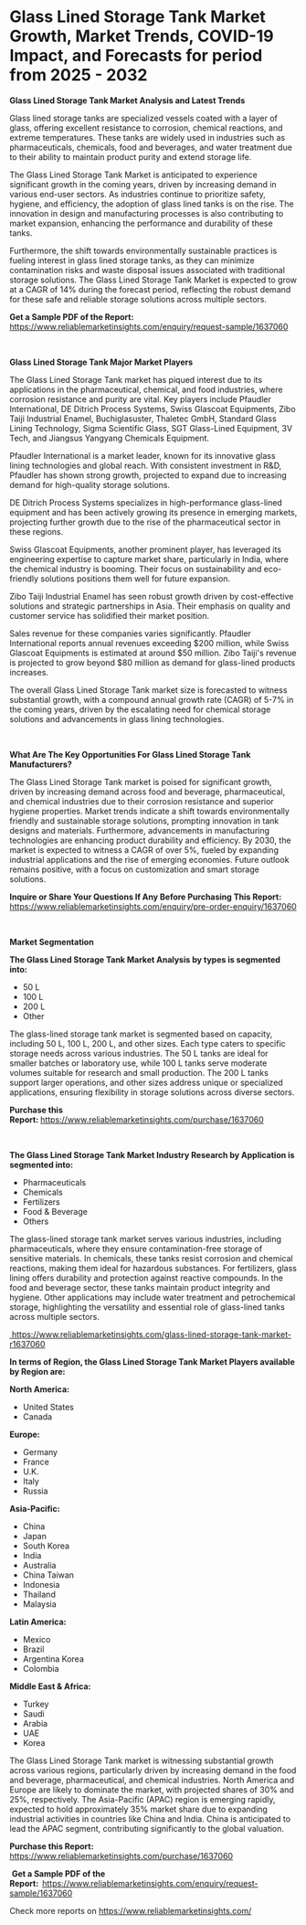 <p><h1>Glass Lined Storage Tank Market Growth, Market Trends, COVID-19 Impact, and Forecasts for period from 2025 - 2032</h1></p><p><strong>Glass Lined Storage Tank Market Analysis and Latest Trends</strong></p>
<p><p>Glass lined storage tanks are specialized vessels coated with a layer of glass, offering excellent resistance to corrosion, chemical reactions, and extreme temperatures. These tanks are widely used in industries such as pharmaceuticals, chemicals, food and beverages, and water treatment due to their ability to maintain product purity and extend storage life.</p><p>The Glass Lined Storage Tank Market is anticipated to experience significant growth in the coming years, driven by increasing demand in various end-user sectors. As industries continue to prioritize safety, hygiene, and efficiency, the adoption of glass lined tanks is on the rise. The innovation in design and manufacturing processes is also contributing to market expansion, enhancing the performance and durability of these tanks.</p><p>Furthermore, the shift towards environmentally sustainable practices is fueling interest in glass lined storage tanks, as they can minimize contamination risks and waste disposal issues associated with traditional storage solutions. The Glass Lined Storage Tank Market is expected to grow at a CAGR of 14% during the forecast period, reflecting the robust demand for these safe and reliable storage solutions across multiple sectors.</p></p>
<p><strong>Get a Sample PDF of the Report:&nbsp;</strong> <a href="https://www.reliablemarketinsights.com/enquiry/request-sample/1637060?utm_campaign=2244&utm_medium=2&utm_source=Github&utm_content=ia&utm_term=08042025&utm_id=glass-lined-storage-tank">https://www.reliablemarketinsights.com/enquiry/request-sample/1637060</a></p>
<p>&nbsp;</p>
<p><strong>Glass Lined Storage Tank Major Market Players</strong></p>
<p><p>The Glass Lined Storage Tank market has piqued interest due to its applications in the pharmaceutical, chemical, and food industries, where corrosion resistance and purity are vital. Key players include Pfaudler International, DE Ditrich Process Systems, Swiss Glascoat Equipments, Zibo Taiji Industrial Enamel, Buchiglasuster, Thaletec GmbH, Standard Glass Lining Technology, Sigma Scientific Glass, SGT Glass-Lined Equipment, 3V Tech, and Jiangsus Yangyang Chemicals Equipment.</p><p>Pfaudler International is a market leader, known for its innovative glass lining technologies and global reach. With consistent investment in R&D, Pfaudler has shown strong growth, projected to expand due to increasing demand for high-quality storage solutions.</p><p>DE Ditrich Process Systems specializes in high-performance glass-lined equipment and has been actively growing its presence in emerging markets, projecting further growth due to the rise of the pharmaceutical sector in these regions.</p><p>Swiss Glascoat Equipments, another prominent player, has leveraged its engineering expertise to capture market share, particularly in India, where the chemical industry is booming. Their focus on sustainability and eco-friendly solutions positions them well for future expansion.</p><p>Zibo Taiji Industrial Enamel has seen robust growth driven by cost-effective solutions and strategic partnerships in Asia. Their emphasis on quality and customer service has solidified their market position.</p><p>Sales revenue for these companies varies significantly. Pfaudler International reports annual revenues exceeding $200 million, while Swiss Glascoat Equipments is estimated at around $50 million. Zibo Taiji's revenue is projected to grow beyond $80 million as demand for glass-lined products increases.</p><p>The overall Glass Lined Storage Tank market size is forecasted to witness substantial growth, with a compound annual growth rate (CAGR) of 5-7% in the coming years, driven by the escalating need for chemical storage solutions and advancements in glass lining technologies.</p></p>
<p>&nbsp;</p>
<p><strong>What Are The Key Opportunities For Glass Lined Storage Tank Manufacturers?</strong></p>
<p><p>The Glass Lined Storage Tank market is poised for significant growth, driven by increasing demand across food and beverage, pharmaceutical, and chemical industries due to their corrosion resistance and superior hygiene properties. Market trends indicate a shift towards environmentally friendly and sustainable storage solutions, prompting innovation in tank designs and materials. Furthermore, advancements in manufacturing technologies are enhancing product durability and efficiency. By 2030, the market is expected to witness a CAGR of over 5%, fueled by expanding industrial applications and the rise of emerging economies. Future outlook remains positive, with a focus on customization and smart storage solutions.</p></p>
<p><strong>Inquire or Share Your Questions If Any Before Purchasing This Report:</strong> <a href="https://www.reliablemarketinsights.com/enquiry/pre-order-enquiry/1637060?utm_campaign=2244&utm_medium=2&utm_source=Github&utm_content=ia&utm_term=08042025&utm_id=glass-lined-storage-tank">https://www.reliablemarketinsights.com/enquiry/pre-order-enquiry/1637060</a></p>
<p>&nbsp;</p>
<p><strong>Market Segmentation</strong></p>
<p><strong>The Glass Lined Storage Tank Market Analysis by types is segmented into:</strong></p>
<p><ul><li>50 L</li><li>100 L</li><li>200 L</li><li>Other</li></ul></p>
<p><p>The glass-lined storage tank market is segmented based on capacity, including 50 L, 100 L, 200 L, and other sizes. Each type caters to specific storage needs across various industries. The 50 L tanks are ideal for smaller batches or laboratory use, while 100 L tanks serve moderate volumes suitable for research and small production. The 200 L tanks support larger operations, and other sizes address unique or specialized applications, ensuring flexibility in storage solutions across diverse sectors.</p></p>
<p><strong>Purchase this Report:&nbsp;</strong><a href="https://www.reliablemarketinsights.com/purchase/1637060?utm_campaign=2244&utm_medium=2&utm_source=Github&utm_content=ia&utm_term=08042025&utm_id=glass-lined-storage-tank">https://www.reliablemarketinsights.com/purchase/1637060</a></p>
<p>&nbsp;</p>
<p><strong>The Glass Lined Storage Tank Market Industry Research by Application is segmented into:</strong></p>
<p><ul><li>Pharmaceuticals</li><li>Chemicals</li><li>Fertilizers</li><li>Food & Beverage</li><li>Others</li></ul></p>
<p><p>The glass-lined storage tank market serves various industries, including pharmaceuticals, where they ensure contamination-free storage of sensitive materials. In chemicals, these tanks resist corrosion and chemical reactions, making them ideal for hazardous substances. For fertilizers, glass lining offers durability and protection against reactive compounds. In the food and beverage sector, these tanks maintain product integrity and hygiene. Other applications may include water treatment and petrochemical storage, highlighting the versatility and essential role of glass-lined tanks across multiple sectors.</p></p>
<p><a href="https://www.reliablemarketinsights.com/glass-lined-storage-tank-market-r1637060?utm_campaign=2244&utm_medium=2&utm_source=Github&utm_content=ia&utm_term=08042025&utm_id=glass-lined-storage-tank">&nbsp;https://www.reliablemarketinsights.com/glass-lined-storage-tank-market-r1637060</a></p>
<p><strong>In terms of Region, the Glass Lined Storage Tank Market Players available by Region are:</strong></p>
<p>
    <p> <strong> North America: </strong>
        <ul>
            <li>United States</li>
            <li>Canada</li>
        </ul>
        </p> 
    <p> <strong> Europe: </strong>
        <ul>
            <li>Germany</li>
            <li>France</li>
            <li>U.K.</li>
            <li>Italy</li>
            <li>Russia</li>
        </ul>
        </p> 
    <p> <strong> Asia-Pacific: </strong>
        <ul>
            <li>China</li>
            <li>Japan</li>
            <li>South Korea</li>
            <li>India</li>
            <li>Australia</li>
            <li>China Taiwan</li>
            <li>Indonesia</li>
            <li>Thailand</li>
            <li>Malaysia</li>
        </ul>
        </p> 
    <p> <strong> Latin America: </strong>
        <ul>
            <li>Mexico</li>
            <li>Brazil</li>
            <li>Argentina Korea</li>
            <li>Colombia</li>
        </ul>
        </p> 
    <p> <strong> Middle East & Africa: </strong>
        <ul>
            <li>Turkey</li>
            <li>Saudi</li>
            <li>Arabia</li>
            <li>UAE</li>
            <li>Korea</li>
        </ul>
    </p>
    </p>
<p><p>The Glass Lined Storage Tank market is witnessing substantial growth across various regions, particularly driven by increasing demand in the food and beverage, pharmaceutical, and chemical industries. North America and Europe are likely to dominate the market, with projected shares of 30% and 25%, respectively. The Asia-Pacific (APAC) region is emerging rapidly, expected to hold approximately 35% market share due to expanding industrial activities in countries like China and India. China is anticipated to lead the APAC segment, contributing significantly to the global valuation.</p></p>
<p><strong>Purchase this Report: </strong><a href="https://www.reliablemarketinsights.com/purchase/1637060?utm_campaign=2244&utm_medium=2&utm_source=Github&utm_content=ia&utm_term=08042025&utm_id=glass-lined-storage-tank">https://www.reliablemarketinsights.com/purchase/1637060</a></p>
<p>&nbsp;<strong>Get a Sample PDF of the Report:&nbsp;&nbsp;</strong><a href="https://www.reliablemarketinsights.com/enquiry/request-sample/1637060?utm_campaign=2244&utm_medium=2&utm_source=Github&utm_content=ia&utm_term=08042025&utm_id=glass-lined-storage-tank">https://www.reliablemarketinsights.com/enquiry/request-sample/1637060</a></p>
<p><strong></strong></p>
<p>Check more reports on <a href="https://www.reliablemarketinsights.com/?utm_campaign=2244&utm_medium=2&utm_source=Github&utm_content=ia&utm_term=08042025&utm_id=glass-lined-storage-tank">https://www.reliablemarketinsights.com/</a></p>